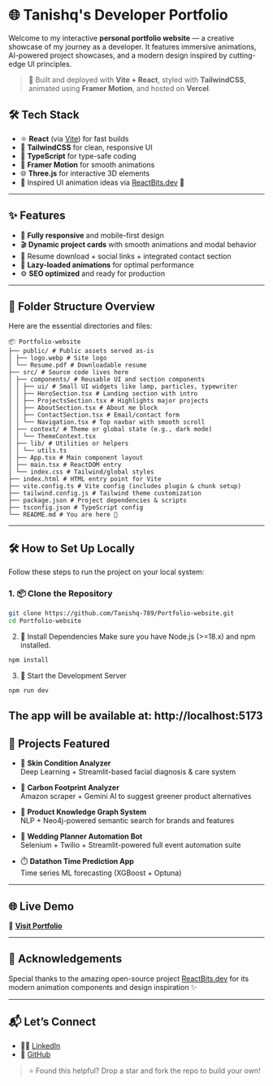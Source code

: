 # 🌐 Tanishq's Developer Portfolio

Welcome to my interactive **personal portfolio website** — a creative showcase of my journey as a developer. It features immersive animations, AI-powered project showcases, and a modern design inspired by cutting-edge UI principles.

> 🚀 Built and deployed with **Vite + React**, styled with **TailwindCSS**, animated using **Framer Motion**, and hosted on **Vercel**.

## 🛠️ Tech Stack
- ⚛️ **React** (via [Vite](https://vitejs.dev/)) for fast builds
- 🎨 **TailwindCSS** for clean, responsive UI
- 🧠 **TypeScript** for type-safe coding
- 🎥 **Framer Motion** for smooth animations
- 🌐 **Three.js** for interactive 3D elements
- 🧩 Inspired UI animation ideas via [ReactBits.dev](https://www.reactbits.dev/) 💖

---

## ✨ Features
- 📱 **Fully responsive** and mobile-first design
- 🎬 **Dynamic project cards** with smooth animations and modal behavior
- 📎 Resume download + social links + integrated contact section
- 🚀 **Lazy-loaded animations** for optimal performance
- ⚙️ **SEO optimized** and ready for production

---

## 📁 Folder Structure Overview

Here are the essential directories and files:
```
📦 Portfolio-website
├── public/ # Public assets served as-is
│ ├── logo.webp # Site logo
│ └── Resume.pdf # Downloadable resume
├── src/ # Source code lives here
│ ├── components/ # Reusable UI and section components
│ │ ├── ui/ # Small UI widgets like lamp, particles, typewriter
│ │ ├── HeroSection.tsx # Landing section with intro
│ │ ├── ProjectsSection.tsx # Highlights major projects
│ │ ├── AboutSection.tsx # About me block
│ │ ├── ContactSection.tsx # Email/contact form
│ │ └── Navigation.tsx # Top navbar with smooth scroll
│ ├── context/ # Theme or global state (e.g., dark mode)
│ │ └── ThemeContext.tsx
│ ├── lib/ # Utilities or helpers
│ │ └── utils.ts
│ ├── App.tsx # Main component layout
│ ├── main.tsx # ReactDOM entry
│ └── index.css # Tailwind/global styles
├── index.html # HTML entry point for Vite
├── vite.config.ts # Vite config (includes plugin & chunk setup)
├── tailwind.config.js # Tailwind theme customization
├── package.json # Project dependencies & scripts
├── tsconfig.json # TypeScript config
└── README.md # You are here 🙂

```
---

## 🛠 How to Set Up Locally

Follow these steps to run the project on your local system:

### 1. 📦 Clone the Repository

```bash
git clone https://github.com/Tanishq-789/Portfolio-website.git
cd Portfolio-website
```
2. 📁 Install Dependencies
Make sure you have Node.js (>=18.x) and npm installed.
```bash
npm install
```
3. 🚀 Start the Development Server
```bash
npm run dev
```
The app will be available at: http://localhost:5173
---


## 💼 Projects Featured

- 🤖 **Skin Condition Analyzer**  
  Deep Learning + Streamlit-based facial diagnosis & care system

- 🔎 **Carbon Footprint Analyzer**  
  Amazon scraper + Gemini AI to suggest greener product alternatives

- 🧠 **Product Knowledge Graph System**  
  NLP + Neo4j-powered semantic search for brands and features

- 🤵 **Wedding Planner Automation Bot**  
  Selenium + Twilio + Streamlit-powered full event automation suite

- ⏱️ **Datathon Time Prediction App**  
  Time series ML forecasting (XGBoost + Optuna)

---

## 🌐 Live Demo

🔗 [**Visit Portfolio**](https://tanishqdev-portfolio.vercel.app/)

---

## 🙏 Acknowledgements

Special thanks to the amazing open-source project [ReactBits.dev](https://www.reactbits.dev/) for its modern animation components and design inspiration ✨

---

## 📬 Let’s Connect

- 🧑‍💻 [LinkedIn](www.linkedin.com/in/tanishq-shinde977)
- 🌟 [GitHub](https://github.com/Tanishq-789)

> ⭐ Found this helpful? Drop a star and fork the repo to build your own!  
